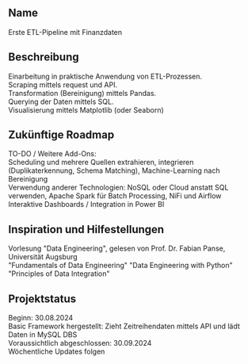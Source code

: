 
## Name
Erste ETL-Pipeline mit Finanzdaten

## Beschreibung
Einarbeitung in praktische Anwendung von ETL-Prozessen.\
Scraping mittels request und API.\
Transformation (Bereinigung) mittels Pandas.\
Querying der Daten mittels SQL.\
Visualisierung mittels Matplotlib (oder Seaborn)

## Zukünftige Roadmap
TO-DO / Weitere Add-Ons: \
Scheduling und mehrere Quellen extrahieren, integrieren (Duplikaterkennung, Schema Matching), Machine-Learning nach Bereinigung \
Verwendung anderer Technologien: NoSQL oder Cloud anstatt SQL verwenden, Apache Spark für Batch Processing, NiFi und Airflow \
Interaktive Dashboards / Integration in Power BI

## Inspiration und Hilfestellungen
Vorlesung "Data Engineering", gelesen von Prof. Dr. Fabian Panse, Universität Augsburg \
"Fundamentals of Data Engineering"
"Data Engineering with Python"
"Principles of Data Integration"

## Projektstatus
Beginn: 30.08.2024 \
Basic Framework hergestellt: Zieht Zeitreihendaten mittels API und lädt Daten in MySQL DBS \
Voraussichtlich abgeschlossen: 30.09.2024 \
Wöchentliche Updates folgen
